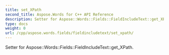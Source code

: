```yaml
---
title: set_XPath
second_title: Aspose.Words for C++ API Reference
description: Setter for Aspose::Words::Fields::FieldIncludeText::get_XPath. 
type: docs
weight: 0
url: /cpp/aspose.words.fields/fieldincludetext/set_xpath/
---
```


Setter for Aspose::Words::Fields::FieldIncludeText::get_XPath. 

